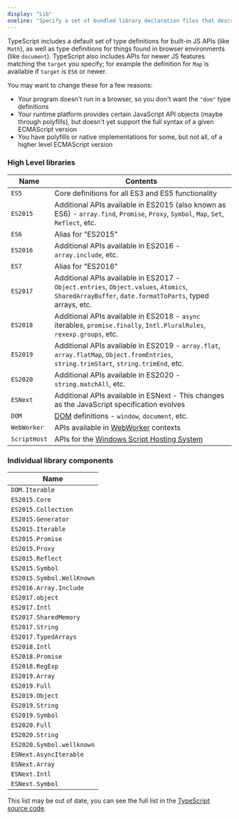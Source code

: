 ```yaml
---
display: "Lib"
oneline: "Specify a set of bundled library declaration files that describe the target runtime environment."
---
```


TypeScript includes a <span class='definition'>default set of type definitions</span> for built-in JS APIs (like `Math`), as well as type definitions for things found in browser environments (like `document`).
TypeScript also includes APIs for newer JS features matching the `target` you specify; for example the definition for `Map` is available if `target` is `ES6` or newer.

You may want to change these for a few reasons:

- Your program doesn't run in a browser, so you don't want the `"dom"` type definitions
- Your runtime platform provides certain JavaScript API objects (maybe through polyfills), but doesn't yet support the full syntax of a given ECMAScript version
- You have polyfills or native implementations for some, but not all, of a higher level ECMAScript version

### High Level libraries

| Name         | Contents                                                                                                                                          |
| ------------ | ------------------------------------------------------------------------------------------------------------------------------------------------- |
| `ES5`        | Core definitions for all ES3 and ES5 functionality                                                                                                |
| `ES2015`     | Additional APIs available in ES2015 (also known as ES6) - `array.find`, `Promise`, `Proxy`, `Symbol`, `Map`, `Set`, `Reflect`, etc.               |
| `ES6`        | Alias for "ES2015"                                                                                                                                |
| `ES2016`     | Additional APIs available in ES2016 - `array.include`, etc.                                                                                       |
| `ES7`        | Alias for "ES2016"                                                                                                                                |
| `ES2017`     | Additional APIs available in ES2017 - `Object.entries`, `Object.values`, `Atomics`, `SharedArrayBuffer`, `date.formatToParts`, typed arrays, etc. |
| `ES2018`     | Additional APIs available in ES2018 - `async` iterables, `promise.finally`, `Intl.PluralRules`, `rexexp.groups`, etc.                             |
| `ES2019`     | Additional APIs available in ES2019 - `array.flat`, `array.flatMap`, `Object.fromEntries`, `string.trimStart`, `string.trimEnd`, etc.             |
| `ES2020`     | Additional APIs available in ES2020 - `string.matchAll`, etc.                                                                                     |
| `ESNext`     | Additional APIs available in ESNext - This changes as the JavaScript specification evolves                                                        |
| `DOM`        | [DOM](https://developer.mozilla.org/docs/Glossary/DOM) definitions - `window`, `document`, etc.                                                   |
| `WebWorker`  | APIs available in [WebWorker](https://developer.mozilla.org/docs/Web/API/Web_Workers_API/Using_web_workers) contexts                              |
| `ScriptHost` | APIs for the [Windows Script Hosting System](https://wikipedia.org/wiki/Windows_Script_Host)                                                      |

### Individual library components

| Name                      |
| ------------------------- |
| `DOM.Iterable`            |
| `ES2015.Core`             |
| `ES2015.Collection`       |
| `ES2015.Generator`        |
| `ES2015.Iterable`         |
| `ES2015.Promise`          |
| `ES2015.Proxy`            |
| `ES2015.Reflect`          |
| `ES2015.Symbol`           |
| `ES2015.Symbol.WellKnown` |
| `ES2016.Array.Include`    |
| `ES2017.object`           |
| `ES2017.Intl`             |
| `ES2017.SharedMemory`     |
| `ES2017.String`           |
| `ES2017.TypedArrays`      |
| `ES2018.Intl`             |
| `ES2018.Promise`          |
| `ES2018.RegExp`           |
| `ES2019.Array`            |
| `ES2019.Full`             |
| `ES2019.Object`           |
| `ES2019.String`           |
| `ES2019.Symbol`           |
| `ES2020.Full`             |
| `ES2020.String`           |
| `ES2020.Symbol.wellknown` |
| `ESNext.AsyncIterable`    |
| `ESNext.Array`            |
| `ESNext.Intl`             |
| `ESNext.Symbol`           |

This list may be out of date, you can see <span class='definition'>the full list</span> in the [TypeScript source code](https://github.com/microsoft/TypeScript/tree/master/lib).
